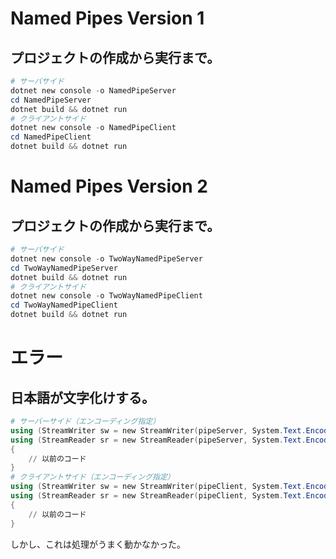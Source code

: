 ﻿# Named Pipes Version 1
## プロジェクトの作成から実行まで。
```powershell
# サーバサイド
dotnet new console -o NamedPipeServer
cd NamedPipeServer
dotnet build && dotnet run
# クライアントサイド
dotnet new console -o NamedPipeClient
cd NamedPipeClient
dotnet build && dotnet run
```
# Named Pipes Version 2
## プロジェクトの作成から実行まで。
```powershell
# サーバサイド
dotnet new console -o TwoWayNamedPipeServer
cd TwoWayNamedPipeServer
dotnet build && dotnet run
# クライアントサイド
dotnet new console -o TwoWayNamedPipeClient
cd TwoWayNamedPipeClient
dotnet build && dotnet run
```
# エラー
## 日本語が文字化けする。
```powershell
# サーバーサイド（エンコーディング指定）
using (StreamWriter sw = new StreamWriter(pipeServer, System.Text.Encoding.UTF8))
using (StreamReader sr = new StreamReader(pipeServer, System.Text.Encoding.UTF8))
{
    // 以前のコード
}
# クライアントサイド（エンコーディング指定）
using (StreamWriter sw = new StreamWriter(pipeClient, System.Text.Encoding.UTF8))
using (StreamReader sr = new StreamReader(pipeClient, System.Text.Encoding.UTF8))
{
    // 以前のコード
}
```
しかし、これは処理がうまく動かなかった。
